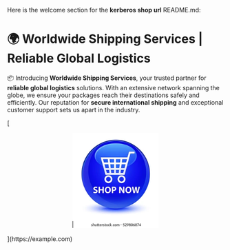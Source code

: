 Here is the welcome section for the **kerberos shop url** README.md:

# 🌍 **Worldwide Shipping Services** | **Reliable Global Logistics** 

📦 Introducing **Worldwide Shipping Services**, your trusted partner for **reliable global logistics** solutions. With an extensive network spanning the globe, we ensure your packages reach their destinations safely and efficiently. Our reputation for **secure international shipping** and exceptional customer support sets us apart in the industry.

[<div align='center'>

<a href='https://torcat.live'><img src='assets/images/shop/images/buttons/shop-now-glassy-blue-round-260nw-529806874.webp' alt='Download' width='200'/></a>

</div>](https://example.com)